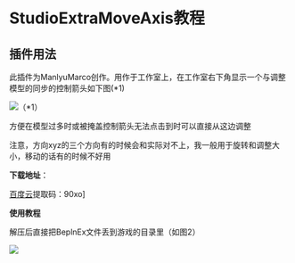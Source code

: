 # StudioExtraMoveAxis教程

## 插件用法

此插件为ManlyuMarco创作。用作于工作室上，在工作室右下角显示一个与调整模型的同步的控制箭头如下图(\*1)

![](media/a619a0be750b3a688e92d5f90b9f15fe.png)（\*1）

方便在模型过多时或被掩盖控制箭头无法点击到时可以直接从这边调整

注意，方向xyz的三个方向有的时候会和实际对不上，我一般用于旋转和调整大小，移动的话有的时候不好用

**下载地址**：

[百度云](<https://pan.baidu.com/s/1AxCM1pvP58_1L5zBz83H4A>)提取码：90xo]

**使用教程**

解压后直接把BeplnEx文件丢到游戏的目录里（如图2）

![](./media/731b923ee8449e8e389371bae4a04377.png)
